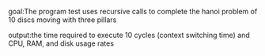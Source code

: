 goal:The program test uses recursive calls to complete the hanoi problem of 10 discs moving with three pillars

output:the time required to execute 10 cycles (context switching time) and CPU, RAM, and disk usage rates
